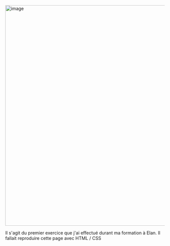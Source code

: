 <img width="700" alt="image" src="https://github.com/Mzk-Ali/EXO_BASE__Simpsons/assets/161448982/98151f48-d8c8-4b53-ad72-284b72089b5d">

Il s'agit du premier exercice que j'ai effectué durant ma formation à Elan. Il fallait reproduire cette page avec HTML / CSS

